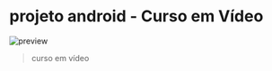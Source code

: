 # projeto android - Curso em Vídeo
                      
![preview](./.imagens/projeto-android.png)

> curso em vídeo
